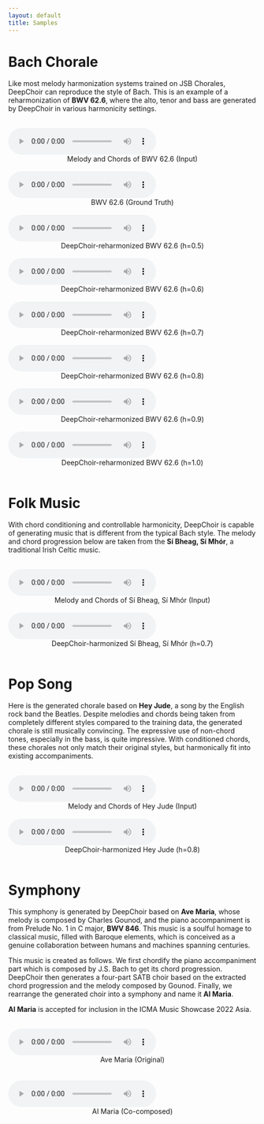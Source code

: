 ```yaml
---
layout: default
title: Samples
---
```


# Bach Chorale

Like most melody harmonization systems trained on JSB Chorales, DeepChoir can reproduce the style of Bach. This is an example of a reharmonization of **BWV 62.6**, where the alto, tenor and bass are generated by DeepChoir in various harmonicity settings.

<br>
<audio id="audio_1" src="samples/chorale/BWV_62.6_(input).mp3" type="audio/mpeg" controls controlsList="nodownload">Your browser does not support the audio element.</audio>
<center>Melody and Chords of BWV 62.6 (Input)</center>
<br>
<audio id="audio_2" src="samples/chorale/BWV_62.6_(ground_truth).mp3" type="audio/mpeg" controls controlsList="nodownload">Your browser does not support the audio element.</audio>
<center>BWV 62.6 (Ground Truth)</center>
<br>
<audio id="audio_3" src="samples/chorale/BWV_62.6_(h=0.5).mp3" type="audio/mpeg" controls controlsList="nodownload">Your browser does not support the audio element.</audio>
<center>DeepChoir-reharmonized BWV 62.6 (h=0.5)</center>
<br>
<audio id="audio_4" src="samples/chorale/BWV_62.6_(h=0.6).mp3" type="audio/mpeg" controls controlsList="nodownload">Your browser does not support the audio element.</audio>
<center>DeepChoir-reharmonized BWV 62.6 (h=0.6)</center>
<br>
<audio id="audio_5" src="samples/chorale/BWV_62.6_(h=0.7).mp3" type="audio/mpeg" controls controlsList="nodownload">Your browser does not support the audio element.</audio>
<center>DeepChoir-reharmonized BWV 62.6 (h=0.7)</center>
<br>
<audio id="audio_6" src="samples/chorale/BWV_62.6_(h=0.8).mp3" type="audio/mpeg" controls controlsList="nodownload">Your browser does not support the audio element.</audio>
<center>DeepChoir-reharmonized BWV 62.6 (h=0.8)</center>
<br>
<audio id="audio_7" src="samples/chorale/BWV_62.6_(h=0.9).mp3" type="audio/mpeg" controls controlsList="nodownload">Your browser does not support the audio element.</audio>
<center>DeepChoir-reharmonized BWV 62.6 (h=0.9)</center>
<br>
<audio id="audio_8" src="samples/chorale/BWV_62.6_(h=1.0).mp3" type="audio/mpeg" controls controlsList="nodownload">Your browser does not support the audio element.</audio>
<center>DeepChoir-reharmonized BWV 62.6 (h=1.0)</center>
<br>

# Folk Music
With chord conditioning and controllable harmonicity, DeepChoir is capable of generating music that is different from the typical Bach style. The melody and chord progression below are taken from the **Sí Bheag, Sí Mhór**, a traditional Irish Celtic music.

<br>
<audio id="audio_9" src="samples/folk/Sí_Bheag,_Sí_Mhór_(input).mp3" type="audio/mpeg" controls controlsList="nodownload">Your browser does not support the audio element.</audio>
<center>Melody and Chords of Sí Bheag, Sí Mhór (Input)</center>
<br>
<audio id="audio_10" src="samples/folk/Sí_Bheag,_Sí_Mhór_(h=0.7).mp3" type="audio/mpeg" controls controlsList="nodownload">Your browser does not support the audio element.</audio>
<center>DeepChoir-harmonized Sí Bheag, Sí Mhór (h=0.7)</center>
<br>

# Pop Song
Here is the generated chorale based on **Hey Jude**, a song by the English rock band the Beatles. Despite melodies and chords being taken from completely different styles compared to the training data, the generated chorale is still musically convincing. The expressive use of non-chord tones, especially in the bass, is quite impressive. With conditioned chords, these chorales not only match their original styles, but harmonically fit into existing accompaniments.

<br>
<audio id="audio_11" src="samples/pop/Hey_Jude_(input).mp3" type="audio/mpeg" controls controlsList="nodownload">Your browser does not support the audio element.</audio>
<center>Melody and Chords of Hey Jude (Input)</center>
<br>
<audio id="audio_12" src="samples/pop/Hey_Jude_(h=0.8).mp3" type="audio/mpeg" controls controlsList="nodownload">Your browser does not support the audio element.</audio>
<center>DeepChoir-harmonized Hey Jude (h=0.8)</center>
<br>

# Symphony

This symphony is generated by DeepChoir based on **Ave Maria**, whose melody is composed by Charles Gounod, and the piano accompaniment is from Prelude No. 1 in C major, **BWV 846**. This music is a soulful homage to classical music, filled with Baroque elements, which is conceived as a genuine collaboration between humans and machines spanning centuries.

This music is created as follows. We first chordify the piano accompaniment part which is composed by J.S. Bach to get its chord progression. DeepChoir then generates a four-part SATB choir based on the extracted chord progression and the melody composed by Gounod. Finally, we rearrange the generated choir into a symphony and name it **AI Maria**.

**AI Maria** is accepted for inclusion in the ICMA Music Showcase 2022 Asia.

<br>
<audio id="audio_13" src="samples/symphony/Ave_Maria_(original).mp3" type="audio/mpeg" controls controlsList="nodownload">Your browser does not support the audio element.</audio>
<center>Ave Maria (Original)</center>
<br>
<br>
<audio id="audio_14" src="samples/symphony/AI_Maria_(co-composed).mp3" type="audio/mpeg" controls controlsList="nodownload">Your browser does not support the audio element.</audio>
<center>AI Maria (Co-composed)</center>
<br>
